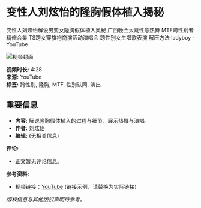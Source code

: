 # 变性人刘炫怡的隆胸假体植入揭秘

变性人刘炫怡解说男变女隆胸假体植入奥秘 广西晚会大跳性感热舞 MTF跨性别者精修合集 TS跨女穿旗袍商演活动演唱会 跨性别女生唱歌表演 解压方法 ladyboy - YouTube

![视频封面](https://i.ytimg.com/an/FgZCfqwed7r17XD8UMeOGw/featured_channel.jpg?v=6133496a)

**视频时长:** 4:28  
**来源:** YouTube  
**标签:** 跨性别, 隆胸, MTF, 性别认同, 演出  

## 重要信息
- **内容:** 解说隆胸假体植入的过程与细节，展示热舞与演唱。
- **作者:** 刘炫怡  
- **编辑:** (无相关信息)

**评论:**  
- 正文暂无评论信息。

**参考资料:**  
- 视频链接：[YouTube](https://www.youtube.com/watch?v=XXXXXXXX)  (链接示例，请替换为实际链接)

*版权信息与其他版权声明待参考。*
<!-- tcd_original_link https://www.youtube.com/watch?v=lSmP7-uIQ8A -->
